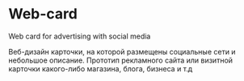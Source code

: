 # Web-card
Web card for advertising with social media

Веб-дизайн карточки, на которой размещены социальные сети и небольшое описание. Прототип рекламного сайта или визитной карточки какого-либо магазина, блога, бизнеса и т.д

